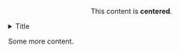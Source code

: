 <div style="text-align: center;">

This content is **centered**.

</div>

</div>

<details>
   <summary>Title</summary>
   Content can be shown/hidden.
</details>

Some more content.
